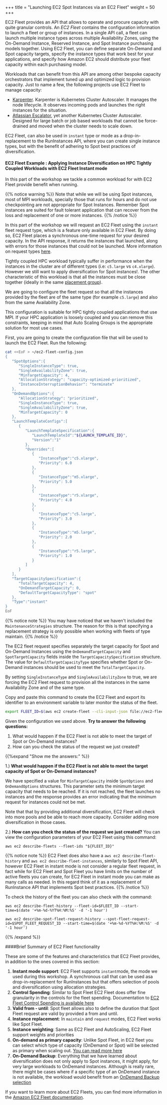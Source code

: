 +++
title = "Launching EC2 Spot Instances via an EC2 Fleet"
weight = 50
+++

EC2 Fleet provides an API that allows to operate and procure capacity with quite granular controls. An *EC2 Fleet* contains the configuration information to launch a
fleet or group of instances. In a single API call, a fleet can launch
multiple instance types across multiple Availability Zones, using the
On-Demand Instance, Reserved Instance, and Spot Instance purchasing
models together. Using EC2 Fleet, you can define separate On-Demand and
Spot capacity targets, specify the instance types that work best for
your applications, and specify how Amazon EC2 should distribute your
fleet capacity within each purchasing model.


Workloads that can benefit from this API are among other
bespoke capacity orchestrators that implement tuned up and optimized logic to provision capacity. Just to name a few, the following projects use EC2 Fleet to manage capacity:

* [Karpenter](https://github.com/awslabs/karpenter). Karpenter is Kubernetes Cluster Autoscaler. It manages the node lifecycle. It observes incoming pods and launches the right instances for the situation.
* [Atlassian Escalator](https://github.com/atlassian/escalator), yet another Kubernetes Cluster Autoscaler. Designed for large batch or job based workloads that cannot be force-drained and moved when the cluster needs to scale down.

EC2 Fleet, can also be used in `instant` type or mode as a drop-in-replacement to the RunInstances API, where you can create single instance types, but with the benefit of adhering to Spot best practices of diversification.
#### EC2 Fleet Example : Applying Instance Diversification on HPC Tightly Coupled Workloads with EC2 Fleet Instant mode

In this part of the workshop we tackle a common workload for with EC2 Fleet provide benefit when running.

{{% notice warning %}}
Note that while we will be using Spot instances, most of MPI workloads, specially those that runs for hours and do not use checkpointing are not appropriate for Spot Instances. Remember Spot instances are suited for fault tolerant application that can recover from the loss and replacement of one or more instances. 
{{% /notice %}}

In this part of the workshop we will request an EC2 Fleet using the `instant` fleet request type, which is a feature only available in EC2 Fleet. By doing so, EC2 Fleet places a synchronous one-time request for your desired capacity. In the API response, it returns the instances that launched, along with errors for those instances that could not be launched. More information on request types [here](https://docs.aws.amazon.com/AWSEC2/latest/UserGuide/ec2-fleet-configuration-strategies.html#ec2-fleet-request-type). 


Tightly coupled HPC workload typically suffer in performance when the instances in the cluster are of different types (i.e: `c5.large` vs `c4.xlarge`). However we still want to apply diversification for Spot instances!. The other characteristic of this workload is that all the instances must be close together (ideally in the same [placement group](https://docs.aws.amazon.com/AWSEC2/latest/UserGuide/placement-groups.html)). 

We are going to configure the fleet request so that all the instances provided by the fleet are of the same type (for example `c5.large`) and also from the same Availability Zone. 

This configuration is suitable for HPC tightly coupled applications that use MPI. If your HPC application is loosely coupled and you can remove this constraints, keeping in mind that Auto Scaling Groups is the appropriate solution for most use cases.

First, you are going to create the configuration file that will be used to launch the EC2 Fleet. Run the following:

```bash
cat <<EoF > ~/ec2-fleet-config.json
{
   "SpotOptions":{
      "SingleInstanceType": true,
      "SingleAvailabilityZone": true,
      "MinTargetCapacity": 4,
      "AllocationStrategy": "capacity-optimized-prioritized",
      "InstanceInterruptionBehavior": "terminate"
   },
   "OnDemandOptions":{
      "AllocationStrategy": "prioritized",
      "SingleInstanceType": true,
      "SingleAvailabilityZone": true,
      "MinTargetCapacity": 0
   },
   "LaunchTemplateConfigs":[
      {
         "LaunchTemplateSpecification":{
            "LaunchTemplateId":"${LAUNCH_TEMPLATE_ID}",
            "Version":"1"
         },
         "Overrides":[
            {
               "InstanceType":"c5.xlarge",
               "Priority": 6.0
            },
            {
               "InstanceType":"m5.xlarge",
               "Priority": 5.0
            },
            {
               "InstanceType":"r5.xlarge",
               "Priority": 4.0
            },
            {
               "InstanceType":"c5.large",
               "Priority": 3.0
            },
            {
               "InstanceType":"m5.large",
               "Priority": 2.0
            },
            {
               "InstanceType":"r5.large",
               "Priority": 1.0
            }
         ]
      }
   ],
   "TargetCapacitySpecification":{
      "TotalTargetCapacity": 4,
      "OnDemandTargetCapacity": 0,
      "DefaultTargetCapacityType": "spot"
   },
   "Type":"instant"
}
EoF
```

{{% notice note %}}
You may have noticed that we haven't included the `MaintenanceStrategies` structure. The reason for this is that specifying a replacement strategy is only possible when working with fleets of type maintain.
{{% /notice %}}

The EC2 fleet request specifies separately the target capacity for Spot and On-Demand Instances using the `OnDemandTargetCapacity` and `SpotTargetCapacity` fields inside the `TargetCapacitySpecification` structure. The value for `DefaultTargetCapacityType` specifies whether Spot or On-Demand instances should be used to meet the `TotalTargetCapacity`.

By setting `SingleInstanceType` and `SingleAvailabilityZone` to true, we are forcing the EC2 Fleet request to provision all the instances in the same Availability Zone and of the same type.  

Copy and paste this command to create the EC2 Fleet and export its identifier to an environment variable to later monitor the status of the fleet.

```bash
export FLEET_ID=$(aws ec2 create-fleet --cli-input-json file://ec2-fleet-config.json | jq -r '.FleetId')
```

Given the configuration we used above. **Try to answer the following questions:**

1. What would happen if the EC2 Fleet is not able to meet the target of Spot or On-Demand instances?
2. How can you check the status of the request we just created?

{{%expand "Show me the answers:" %}}

1.) **What would happen if the EC2 Fleet is not able to meet the target capacity of Spot or On-Demand instances?**

We have specified a value for `MinTargetCapacity` inside `SpotOptions` and `OnDemandOptions` structures. This parameter sets the minimum target capacity that needs to be reached. If it is not reached, the fleet launches no instances and the response provides an error indicating that the minimum request for instances could not be met. 

Note that that by providing additional diversification, EC2 Fleet will check into more pools and be able to reach more capacity. Consider adding more diversification in those cases.

2.) **How can you check the status of the request we just created?**
You can view the configuration parameters of your EC2 Fleet using this command:

```
aws ec2 describe-fleets --fleet-ids "${FLEET_ID}"
```


{{% notice note %}}
EC2 Fleet does also have a `aws ec2 describe-fleet-history` and `aws ec2 describe-fleet-instances`, similarly to Spot Fleet API, however EC2 Fleet in instant mode is not consider a regular fleet request, in fact while for EC2 Fleet and Spot Fleet you have limits on the number of active fleets you can create, for EC2 Fleet in instant mode you can make as many calls as needed. In this regard think of it as a replacement of RunInstance API that implements Spot best practices.
{{% /notice %}}


To check the history of the fleet you can also check with the command:
```
aws ec2 describe-fleet-history --fleet-id=$FLEET_ID --start-time=$(date '+%m-%d-%YT%H:%M:%S' -d '-1 hour')
```


```
aws ec2 describe-spot-fleet-request-history --spot-fleet-request-id=$SPOT_FLEET_REQUEST_ID --start-time=$(date '+%m-%d-%YT%H:%M:%S' -d '-1 hour')
```


{{% /expand %}}

####Brief Summary of EC2 Fleet functionality

These are some of the features and characteristics that EC2 Fleet provides, in addition to the ones covered in this section:

1. **Instant mode support**: EC2 Fleet supports `instant`mode, the mode we used during this workshop. A synchronous call that can be used asa drop-in-replacement for RunInstances but that offers selection of pools and diversification using allocation strategies.
2. **Control Spending**: Similar to Spot Fleet EC2 Fleet does offer fine granularity in the controls for the fleet spending. Documentation to [EC2 Fleet Control Spending is available here](https://docs.aws.amazon.com/AWSEC2/latest/UserGuide/ec2-fleet-configuration-strategies.html#ec2-fleet-control-spending) 
3. **Valid from - until**: Spot fleet allows also to define the duration that Spot Fleet request are valid by provided a from and until.
4. **Instance replacement**: In `maintain` and `request` modes, EC2 Fleet works like Spot Fleet.
5. **Instance weighting**: Same as EC2 Fleet and AutoScaling, EC2 Fleet support weights and priorities
6. **On-demand as primary capacity**: Unlike Spot Fleet, in EC2 fleet you can select which type of capacity (OnDemand or Spot) will be selected as primary when scaling out. [You can read more here](https://docs.aws.amazon.com/AWSEC2/latest/UserGuide/ec2-fleet-configuration-strategies.html#ec2-fleet-on-demand-walkthrough)
7. **On-Demand Backup**: Everything that we have learned about diversification does not only apply to Spot instances, it might apply, for very large workloads to OnDemand instances. Although is really rare, there might be cases where if a specific type of an OnDemand instance is not available, the workload would benefit from an [OnDemand Backup selection](https://docs.aws.amazon.com/AWSEC2/latest/UserGuide/ec2-fleet-configuration-strategies.html#ec2-fleet-on-demand-backup) 

If you want to learn more about EC2 Fleets, you can find more information in the [Amazon EC2 Fleet documentation](https://docs.aws.amazon.com/AWSEC2/latest/UserGuide/ec2-fleet.html).

